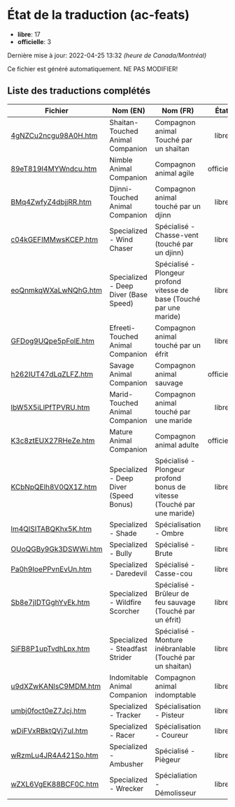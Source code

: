 # État de la traduction (ac-feats)

 * **libre**: 17
 * **officielle**: 3


Dernière mise à jour: 2022-04-25 13:32 *(heure de Canada/Montréal)*

Ce fichier est généré automatiquement. NE PAS MODIFIER!
## Liste des traductions complétés

| Fichier   | Nom (EN)    | Nom (FR)    | État |
|-----------|-------------|-------------|:----:|
|[4gNZCu2ncgu98A0H.htm](ac-feats/4gNZCu2ncgu98A0H.htm)|Shaitan-Touched Animal Companion|Compagnon animal Touché par un shaïtan|libre|
|[89eT819I4MYWndcu.htm](ac-feats/89eT819I4MYWndcu.htm)|Nimble Animal Companion|Compagnon animal agile|officielle|
|[BMq4ZwfyZ4dbjjRR.htm](ac-feats/BMq4ZwfyZ4dbjjRR.htm)|Djinni-Touched Animal Companion|Compagnon animal touché par un djinn|libre|
|[c04kGEFIMMwsKCEP.htm](ac-feats/c04kGEFIMMwsKCEP.htm)|Specialized - Wind Chaser|Spécialisé - Chasse-vent (touché par un djinn)|libre|
|[eoQnmkqWXaLwNQhG.htm](ac-feats/eoQnmkqWXaLwNQhG.htm)|Specialized - Deep Diver (Base Speed)|Spécialisé - Plongeur profond vitesse de base (Touché par une maride)|libre|
|[GFDog9UQpe5pFolE.htm](ac-feats/GFDog9UQpe5pFolE.htm)|Efreeti-Touched Animal Companion|Compagnon animal touché par un éfrit|libre|
|[h262IUT47dLqZLFZ.htm](ac-feats/h262IUT47dLqZLFZ.htm)|Savage Animal Companion|Compagnon animal sauvage|officielle|
|[IbW5X5iLlPfTPVRU.htm](ac-feats/IbW5X5iLlPfTPVRU.htm)|Marid-Touched Animal Companion|Compagnon animal touché par une maride|libre|
|[K3c8ztEUX27RHeZe.htm](ac-feats/K3c8ztEUX27RHeZe.htm)|Mature Animal Companion|Compagnon animal adulte|officielle|
|[KCbNpQElh8V0QX1Z.htm](ac-feats/KCbNpQElh8V0QX1Z.htm)|Specialized - Deep Diver (Speed Bonus)|Spécialisé - Plongeur profond bonus de vitesse (Touché par une maride)|libre|
|[lm4QlSITABQKhx5K.htm](ac-feats/lm4QlSITABQKhx5K.htm)|Specialized - Shade|Spécialisation - Ombre|libre|
|[OUoQGBy9Gk3DSWWi.htm](ac-feats/OUoQGBy9Gk3DSWWi.htm)|Specialized - Bully|Spécialisé - Brute|libre|
|[Pa0h9IoePPvnEvUn.htm](ac-feats/Pa0h9IoePPvnEvUn.htm)|Specialized - Daredevil|Spécialisé - Casse-cou|libre|
|[Sb8e7jIDTGghYvEk.htm](ac-feats/Sb8e7jIDTGghYvEk.htm)|Specialized - Wildfire Scorcher|Spécialisé - Brûleur de feu sauvage (Touché par un éfrit)|libre|
|[SiFB8P1upTvdhLpx.htm](ac-feats/SiFB8P1upTvdhLpx.htm)|Specialized - Steadfast Strider|Spécialisé - Monture inébranlable (Touché par un shaitan)|libre|
|[u9dXZwKANlsC9MDM.htm](ac-feats/u9dXZwKANlsC9MDM.htm)|Indomitable Animal Companion|Compagnon animal indomptable|libre|
|[umbj0foct0eZ7Jcj.htm](ac-feats/umbj0foct0eZ7Jcj.htm)|Specialized - Tracker|Spécialisation - Pisteur|libre|
|[wDiFVxRBktQVj7uI.htm](ac-feats/wDiFVxRBktQVj7uI.htm)|Specialized - Racer|Spécialisation - Coureur|libre|
|[wRzmLu4JR4A421So.htm](ac-feats/wRzmLu4JR4A421So.htm)|Specialized - Ambusher|Spécialisé - Piègeur|libre|
|[wZXL6VgEK88BCF0C.htm](ac-feats/wZXL6VgEK88BCF0C.htm)|Specialized - Wrecker|Spécialiation - Démolisseur|libre|
